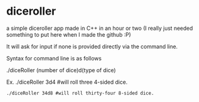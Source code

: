 # diceroller
a simple diceroller app made in C++ in an hour or two (I really just needed something to put here when I made the github :P)

It will ask for input if none is provided directly via the command line.

Syntax for command line is as follows

./diceRoller (number of dice)d(type of dice)

Ex. ./diceRoller 3d4  #will roll three 4-sided dice.


    ./diceRoller 34d8 #will roll thirty-four 8-sided dice.
